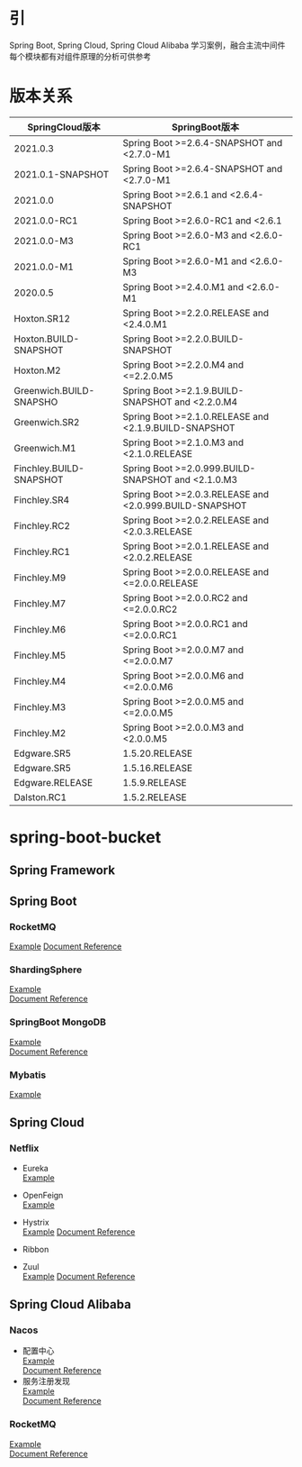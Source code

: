 # 引

Spring Boot, Spring Cloud, Spring Cloud Alibaba 学习案例，融合主流中间件  
每个模块都有对组件原理的分析可供参考

# 版本关系

| SpringCloud版本	          | SpringBoot版本                                             |
|-------------------------|----------------------------------------------------------|
| 2021.0.3                |	Spring Boot >=2.6.4-SNAPSHOT and <2.7.0-M1  |
| 2021.0.1-SNAPSHOT       | 	Spring Boot >=2.6.4-SNAPSHOT and <2.7.0-M1              |
| 2021.0.0                | 	Spring Boot >=2.6.1 and <2.6.4-SNAPSHOT                 |
| 2021.0.0-RC1            | 	Spring Boot >=2.6.0-RC1 and <2.6.1                      |
| 2021.0.0-M3             | 	Spring Boot >=2.6.0-M3 and <2.6.0-RC1                   |
| 2021.0.0-M1             | 	Spring Boot >=2.6.0-M1 and <2.6.0-M3                    |
| 2020.0.5                | 	Spring Boot >=2.4.0.M1 and <2.6.0-M1                    |
| Hoxton.SR12             | 	Spring Boot >=2.2.0.RELEASE and <2.4.0.M1               |
| Hoxton.BUILD-SNAPSHOT   | 	Spring Boot >=2.2.0.BUILD-SNAPSHOT                      |
| Hoxton.M2               | 	Spring Boot >=2.2.0.M4 and <=2.2.0.M5                   |
| Greenwich.BUILD-SNAPSHO | 	Spring Boot >=2.1.9.BUILD-SNAPSHOT and <2.2.0.M4        |
| Greenwich.SR2           | 	Spring Boot >=2.1.0.RELEASE and <2.1.9.BUILD-SNAPSHOT   |
| Greenwich.M1	           | Spring Boot >=2.1.0.M3 and <2.1.0.RELEASE                |
| Finchley.BUILD-SNAPSHOT | 	Spring Boot >=2.0.999.BUILD-SNAPSHOT and <2.1.0.M3      |
| Finchley.SR4            | 	Spring Boot >=2.0.3.RELEASE and <2.0.999.BUILD-SNAPSHOT |
| Finchley.RC2            | 	Spring Boot >=2.0.2.RELEASE and <2.0.3.RELEASE          |
| Finchley.RC1	           | Spring Boot >=2.0.1.RELEASE and <2.0.2.RELEASE           |
| Finchley.M9             | 	Spring Boot >=2.0.0.RELEASE and <=2.0.0.RELEASE         |
| Finchley.M7             | 	Spring Boot >=2.0.0.RC2 and <=2.0.0.RC2                 |
| Finchley.M6	            | Spring Boot >=2.0.0.RC1 and <=2.0.0.RC1                  |
| Finchley.M5             | 	Spring Boot >=2.0.0.M7 and <=2.0.0.M7                   |
| Finchley.M4             | 	Spring Boot >=2.0.0.M6 and <=2.0.0.M6                   |
| Finchley.M3             | 	Spring Boot >=2.0.0.M5 and <=2.0.0.M5                   |
| Finchley.M2	            | Spring Boot >=2.0.0.M3 and <2.0.0.M5                     |
| Edgware.SR5             | 	1.5.20.RELEASE                                          |
| Edgware.SR5             | 	1.5.16.RELEASE                                          |
| Edgware.RELEASE         | 	1.5.9.RELEASE                                           |
| Dalston.RC1	            | 1.5.2.RELEASE                                            |

# spring-boot-bucket

## Spring Framework



## Spring Boot
### RocketMQ
[Example](study-spring-boot/spring-boot-rocketmq)
[Document Reference](study-spring-boot/spring-boot-rocketmq/README.md)

### ShardingSphere
[Example](study-spring-boot/spring-boot-shard-jdbc)  
[Document Reference](study-spring-boot/spring-boot-shard-jdbc/README.md)  

### SpringBoot MongoDB
[Example](study-spring-boot/spring-boot-data/spring-data-mongodb)    
[Document Reference](study-spring-boot/spring-boot-data/spring-data-mongodb/README.md)  
### Mybatis
[Example](study-spring-boot/spring-boot-data/spring-boot-mybatis)

## Spring Cloud
### Netflix
* Eureka  
[Example](study-spring-cloud/spring-cloud-netflix/spring-cloud-netflix-eureka)
* OpenFeign  
[Example](study-spring-cloud/spring-cloud-netflix/spring-cloud-netflix-openfeign)
* Hystrix  
[Example](study-spring-cloud/spring-cloud-netflix/spring-cloud-netflix-hystrix)
[Document Reference](study-spring-cloud/spring-cloud-netflix/spring-cloud-netflix-hystrix/README.md)
* Ribbon

* Zuul  
[Example](study-spring-cloud/spring-cloud-netflix/spring-cloud-netflix-zuul)
[Document Reference](study-spring-cloud/spring-cloud-netflix/spring-cloud-netflix-zuul/README.md)

## Spring Cloud Alibaba
### Nacos  
* 配置中心  
[Example](spring-cloud-alibaba/spring-cloud-nacos/nacos-config)  
[Document Reference](spring-cloud-alibaba/spring-cloud-nacos/nacos-config/README.md)  
* 服务注册发现   
[Example](spring-cloud-alibaba/spring-cloud-nacos/nacos-registry)  
[Document Reference](spring-cloud-alibaba/spring-cloud-nacos/nacos-registry/README.md)  
### RocketMQ
[Example](study-spring-boot/spring-boot-rocketmq)  
[Document Reference](study-spring-boot/spring-boot-rocketmq/README.md)  